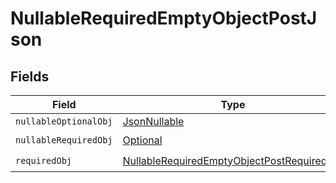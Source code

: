 # NullableRequiredEmptyObjectPostJson


## Fields

| Field                                                                                                                                             | Type                                                                                                                                              | Required                                                                                                                                          | Description                                                                                                                                       |
| ------------------------------------------------------------------------------------------------------------------------------------------------- | ------------------------------------------------------------------------------------------------------------------------------------------------- | ------------------------------------------------------------------------------------------------------------------------------------------------- | ------------------------------------------------------------------------------------------------------------------------------------------------- |
| `nullableOptionalObj`                                                                                                                             | [JsonNullable<NullableRequiredEmptyObjectPostNullableOptionalObj>](../../models/operations/NullableRequiredEmptyObjectPostNullableOptionalObj.md) | :heavy_minus_sign:                                                                                                                                | N/A                                                                                                                                               |
| `nullableRequiredObj`                                                                                                                             | [Optional<NullableRequiredEmptyObjectPostNullableRequiredObj>](../../models/operations/NullableRequiredEmptyObjectPostNullableRequiredObj.md)     | :heavy_check_mark:                                                                                                                                | N/A                                                                                                                                               |
| `requiredObj`                                                                                                                                     | [NullableRequiredEmptyObjectPostRequiredObj](../../models/operations/NullableRequiredEmptyObjectPostRequiredObj.md)                               | :heavy_check_mark:                                                                                                                                | N/A                                                                                                                                               |